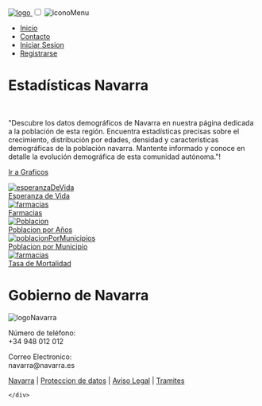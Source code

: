 <!DOCTYPE html>
<html lang="en">

<head>
  <meta charset="UTF-8">
  <meta http-equiv="X-UA-Compatible" content="IE=edge">
  <meta name="viewport" content="width=device-width, initial-scale=1.0">
  <title>Estadísticas Navarra | Poblacion</title>
  <link rel="stylesheet" href="css/styleIndex.css">
</head>

<body>
  <!----------------- Barra de navegacion -------------------->
  <div class="div-nav">
    <a href="index.html" class="enlace">
      <img class="logo" src="img/logoNavarrablanco.png" alt="logo">
    </a>
    <!-- CheckBox del menu hamburguesa -->
    <input type="checkbox" id="checkbox">
    <label for="checkbox" class="checkboton">
      <!-- MenuHamburguesa logo -->
      <img class="menu-hmb" src="img/Menú-hamburguesa-herramienta-practica-o-icono-inutil.png" alt="iconoMenu">
    </label>
    <div class="div-nav-text">
      <!-- Links de "Inicio", "Contacto", etc -->
      <ul>
        <li><a href="index.html">Inicio</a></li>
        <li><a href="#aboutUs">Contacto</a></li>
        <!-- Iniciar sesion y registrarse -->
        <li><a id="login" href="#">Iniciar Sesion</a></li>
        <li><a id="login" href="#">Registrarse</a></li>
      </ul>
    </div>
  </div>

  <!---------------------- Segunda seccion ------------------------->

  <div class="box-mini-div2">
    <div class="mini-div2">
      <h1>Estadísticas Navarra</h1>
      <br />
      <p>"Descubre los datos demográficos de Navarra en nuestra página dedicada a la población de esta región. Encuentra estadísticas precisas sobre el crecimiento, distribución por edades, densidad y características demográficas de la población navarra. Mantente informado y conoce en detalle la evolución demográfica de esta comunidad autónoma."!
      </p>
      <a href="#farmacia">
        <div class="link-mas2">
          <p>Ir a Graficos</p>
        </div>
      </a>
    </div>
  </div>

  <!---------------------- Tercera seccion ------------------------->
  <!--esperanzaDeVida-->
  <div class="content-div">
    <div class="contenedor">
      <a href="esperanzaVida.html" target="_blank">
        <img src="img/esperanzaVida.svg" alt="esperanzaDeVida" class="imageLink">
      </a>
      <div class="middle">
        <a href="esperanzaVida.html" target="_blank">
          <div class="textoLink">Esperanza de Vida</div>
        </a>
      </div>
    </div>
    <!--farmacias-->
    <div class="contenedor">
      <a href="farmacias.html" target="_blank">
        <img src="img/entidades_locales_transparencia.svg" alt="farmacias" class="imageLink" id="farmacia">
      </a>
      <div class="middle">
        <a href="farmacias.html" target="_blank">
          <div class="textoLink" >Farmacias</div>
        </a>
      </div>
    </div>
    <!--Poblacion-->
    <div class="contenedor">
      <a href="poblacionNavarraPorAnos.html" target="_blank">
        <img src="img/2021-11-26-125020.118770DemografiaTRANSPARENCIA.svg" alt="Poblacion" class="imageLink">
      </a>
      <div class="middle">
        <a href="poblacionNavarraPorAnos.html" target="_blank">
          <div class="textoLink">Poblacion por Años</div>
        </a>
      </div>
    </div>
  </div>
  <!---------------------- Tercera seccion ------------------------->
  <!--poblacionPorMunicipios-->
  <div class="content-div2">
    <div class="contenedor">
      <a href="poblacionPorMunicipios.html" target="_blank">
        <img src="img/poblacionMunicipios.svg" alt="poblacionPorMunicipios" class="imageLink">
      </a>
      <div class="middle">
        <a href="poblacionPorMunicipios.html" target="_blank">
          <div class="textoLink">Poblacion por Municipio</div>
        </a>
      </div>
    </div>
    <!--tasaMortalidad-->
    <div class="contenedor">
      <a href="tasaMortalidad.html" target="_blank">
        <img src="img/tasaMortalidad.svg" alt="farmacias" class="imageLink" id="tasaMortalidad">
      </a>
      <div class="middle">
        <a href="tasaMortalidad.html" target="_blank">
          <div class="textoLink" id="tasaMortalidad">Tasa de Mortalidad</div>
        </a>
      </div>
    </div>
  </div>
  </div>




  <!---------------------- About Us ------------------------->
  <div class="contenedor-aboutUs">
    <div class="texto-aboutUs">
      <h1>Gobierno de Navarra</h1>
      <img id="aboutUs" src="img/Escudo_del_gobierno_de_Navarra.svg.png" alt="logoNavarra">
      <p>
        Número de teléfono:
        <br />
        +34 948 012 012
      </p>
      <p>
        Correo Electronico:
        <br />
        navarra@navarra.es
      </p>
    </div>
    <div class=texto-terminos>
      <p>
        <a href="https://www.navarra.es/home_es/Navarra/" target="_blank">Navarra</a>
        |
        <a href="https://www.navarra.es/es/proteccion-de-datos">Proteccion de datos</a>
        |
        <a href="https://www.navarra.es/es/aviso-legal" target="_blank">Aviso Legal</a>
        |
        <a href="https://www.navarra.es/es/tramites">Tramites</a>
      </p>

    </div>
  </div>
</body>

</html>
